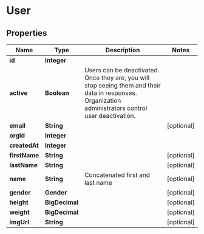 

# User


## Properties

| Name | Type | Description | Notes |
|------------ | ------------- | ------------- | -------------|
|**id** | **Integer** |  |  |
|**active** | **Boolean** | Users can be deactivated. Once they are, you will stop seeing them and their data in responses. Organization administrators control user deactivation. |  |
|**email** | **String** |  |  [optional] |
|**orgId** | **Integer** |  |  |
|**createdAt** | **Integer** |  |  |
|**firstName** | **String** |  |  [optional] |
|**lastName** | **String** |  |  [optional] |
|**name** | **String** | Concatenated first and last name |  [optional] |
|**gender** | **Gender** |  |  [optional] |
|**height** | **BigDecimal** |  |  [optional] |
|**weight** | **BigDecimal** |  |  [optional] |
|**imgUrl** | **String** |  |  [optional] |



